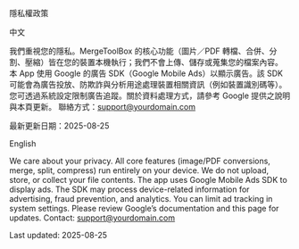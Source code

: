 隱私權政策

中文

我們重視您的隱私。MergeToolBox 的核心功能（圖片／PDF 轉檔、合併、分割、壓縮）皆在您的裝置本機執行；我們不會上傳、儲存或蒐集您的檔案內容。
本 App 使用 Google 的廣告 SDK（Google Mobile Ads）以顯示廣告。該 SDK 可能會為廣告投放、防欺詐與分析用途處理裝置相關資訊（例如裝置識別碼等）。您可透過系統設定限制廣告追蹤。關於資料處理方式，請參考 Google 提供之說明與本頁更新。
聯絡方式：support@yourdomain.com

最新更新日期：2025-08-25

English

We care about your privacy. All core features (image/PDF conversions, merge, split, compress) run entirely on your device. We do not upload, store, or collect your file contents.
The app uses Google Mobile Ads SDK to display ads. The SDK may process device-related information for advertising, fraud prevention, and analytics. You can limit ad tracking in system settings. Please review Google’s documentation and this page for updates.
Contact: support@yourdomain.com

Last updated: 2025-08-25
